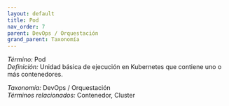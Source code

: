 ```yaml
---
layout: default
title: Pod
nav_order: 7
parent: DevOps / Orquestación
grand_parent: Taxonomía
---
```


*Término:* Pod  
*Definición:* Unidad básica de ejecución en Kubernetes que contiene uno o más contenedores.

*Taxonomía:* DevOps / Orquestación  
*Términos relacionados:* Contenedor, Cluster
